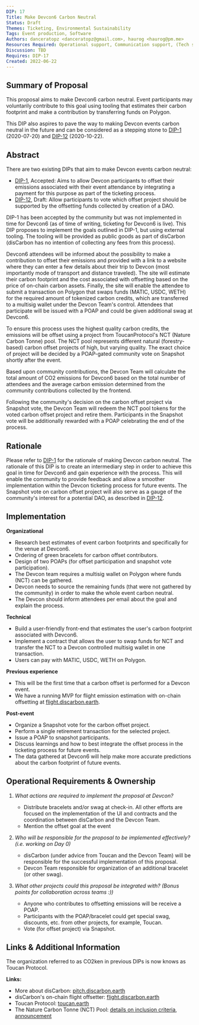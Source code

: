 ```yaml
---
DIP: 17
Title: Make Devcon6 Carbon Neutral
Status: Draft
Themes: Ticketing, Environmental Sustainability
Tags: Event production, Software
Authors: danceratopz <danceratopz@gmail.com>, haurog <haurog@pm.me>
Resources Required: Operational support, Communication support, (Tech support?)
Discussion: TBD
Requires: DIP-17
Created: 2022-06-22
---
```


## Summary of Proposal
This proposal aims to make Devcon6 carbon neutral. Event participants may  voluntarily contribute to this goal using tooling that estimates their carbon footprint and make a contribution by transferring funds on Polygon. 

This DIP also aspires to pave the way to making Devcon events carbon neutral in the future and can be considered as a stepping stone to [DIP-1](./DIP-1.md) (2020-07-20) and [DIP-12](./DIP-12.md) (2020-10-22).

## Abstract
There are two existing DIPs that aim to make Devcon events carbon neutral:
- [DIP-1](./DIP-1.md), Accepted: Aims to allow Devcon participants to offset their emissions associated with their event attendance by integrating a payment for this purpose as part of the ticketing process.
- [DIP-12](./DIP-12.md), Draft: Allow participants to vote which offset project should be supported by the offsetting funds collected by creation of a DAO.

DIP-1 has been accepted by the community but was not implemented in time for Devcon6 (as of time of writing, ticketing for Devcon6 is live). This DIP proposes to implement the goals outlined in DIP-1, but using external tooling. The tooling will be provided as public goods as part of disCarbon (disCarbon has no intention of collecting any fees from this process).

Devcon6 attendees will be informed about the possibility to make a contribution to offset their emissions and provided with a link to a website where they can enter a few details about their trip to Devcon (most importantly mode of transport and distance traveled). The site will estimate their carbon footprint and the cost associated with offsetting based on the price of on-chain carbon assets. Finally, the site will enable the attendee to submit a transaction on Polygon that swaps funds (MATIC, USDC, WETH) for the required amount of tokenized carbon credits, which are transferred to a multisig wallet under the Devcon Team's control. Attendees that participate will be issued with a POAP and could be given additional swag at Devcon6.

To ensure this process uses the highest quality carbon credits, the emissions will be offset using a project from ToucanProtocol's NCT (Nature Carbon Tonne) pool. The NCT pool represents different natural (forestry-based) carbon offset projects of high, but varying quality. The exact choice of project will be decided by a POAP-gated community vote on Snapshot shortly after the event.

Based upon community contributions, the Devcon Team will calculate the total amount of CO2 emissions for Devcon6 based on the total number of attendees and the average carbon emission determined from the community contributions collected by the frontend.

Following the community's decision on the carbon offset project via Snapshot vote, the Devcon Team will redeem the NCT pool tokens for the voted carbon offset project and retire them. Participants in the Snapshot vote will be additionally rewarded with a POAP celebrating the end of the process.

## Rationale

Please refer to [DIP-1](./DIP-1.md) for the rationale of making Devcon carbon neutral. The rationale of this DIP is to create an intermediary step in order to achieve this goal in time for Devcon6 and gain experience with the process. This will enable the community to provide feedback and allow a smoother implementation within the Devcon ticketing process for future events. The Snapshot vote on carbon offset project will also serve as a gauge of the community's interest for a potential DAO, as described in [DIP-12](./DIP-12.md).

## Implementation

**Organizational**

- Research best estimates of event carbon footprints and specifically for the venue at Devcon6.
- Ordering of green bracelets for carbon offset contributors.
- Design of two POAPs (for offset participation and snapshot vote participation).
- The Devcon team requires a multisig wallet on Polygon where funds (NCT) can be gathered.
- Devcon needs to source the remaining funds (that were not gathered by the community) in order to make the whole event carbon neutral.
- The Devcon should inform attendees per email about the goal and explain the process.

**Technical**

- Build a user-friendly front-end that estimates the user's carbon footprint associated with Devcon6.
- Implement a contract that allows the user to swap funds for NCT and transfer the NCT to a Devcon controlled multisig wallet in one transaction.
- Users can pay with MATIC, USDC, WETH on Polygon.

**Previous experience**

- This will be the first time that a carbon offset is performed for a Devcon event.
- We have a running MVP for flight emission estimation with on-chain offsetting at [flight.discarbon.earth](https://flight.discarbon.earth/).

**Post-event**

- Organize a Snapshot vote for the carbon offset project.
- Perform a single retirement transaction for the selected project.
- Issue a POAP to snapshot participants.
- Discuss learnings and how to best integrate the offset process in the ticketing process for future events.
- The data gathered at Devcon6 will help make more accurate predictions about the carbon footprint of future events.

## Operational Requirements & Ownership
1. *What actions are required to implement the proposal at Devcon?*
	- Distribute bracelets and/or swag at check-in. All other efforts are focused on the implementation of the UI and contracts and the coordination between disCarbon and the Devcon Team.
	- Mention the offset goal at the event

2. *Who will be responsible for the proposal to be implemented effectively? (i.e. working on Day 0)*
	- disCarbon (under advice from Toucan and the Devcon Team) will be responsible for the successful implementation of this proposal.
	- Devcon Team responsible for organization of an additional bracelet (or other swag).

3. *What other projects could this proposal be integrated with? (Bonus points for collaboration across teams :))*
	- Anyone who contributes to offsetting emissions will be receive a POAP.
	- Participants with the POAP/bracelet could get special swag, discounts, etc. from other projects, for example, Toucan.
	- Vote (for offset project) via Snapshot.

## Links & Additional Information

The organization referred to as CO2ken in previous DIPs is now knows as Toucan Protocol.

**Links:**
- More about disCarbon: [pitch.discarbon.earth](https://pitch.discarbon.earth/)
- disCarbon's on-chain flight offsetter: [flight.discarbon.earth](https://flight.discarbon.earth/)
- Toucan Protocol: [toucan.earth](https://toucan.earth)
- The Nature Carbon Tonne (NCT) Pool: [details on inclusion criteria](https://docs.toucan.earth/protocol/pool/pool-parties/nct-pool-party-report), [announcement](https://blog.toucan.earth/announcing-nct-nature-carbon-tonne/)